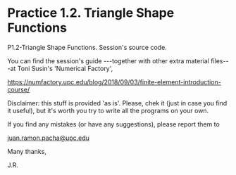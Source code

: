 # Practice 1.2. Triangle Shape Functions

P1.2-Triangle Shape Functions. Session's source code. 

You can find the session's guide ---together with other extra material files---at Toni Susin's 'Numerical Factory', 

https://numfactory.upc.edu/blog/2018/09/03/finite-element-introduction-course/

Disclaimer: this stuff is provided 'as is'. Please, chek it (just in case you find it useful), but it's worth you try to write all the programs on your own.

If you find any mistakes (or have any suggestions), please report them to 

juan.ramon.pacha@upc.edu 

Many thanks,

J.R.
